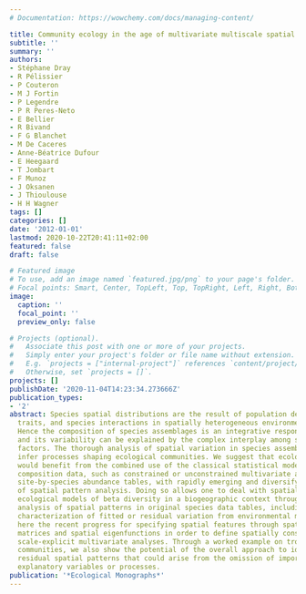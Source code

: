 ```yaml
---
# Documentation: https://wowchemy.com/docs/managing-content/

title: Community ecology in the age of multivariate multiscale spatial analysis
subtitle: ''
summary: ''
authors:
- Stéphane Dray
- R Pélissier
- P Couteron
- M J Fortin
- P Legendre
- P R Peres-Neto
- E Bellier
- R Bivand
- F G Blanchet
- M De Caceres
- Anne-Béatrice Dufour
- E Heegaard
- T Jombart
- F Munoz
- J Oksanen
- J Thioulouse
- H H Wagner
tags: []
categories: []
date: '2012-01-01'
lastmod: 2020-10-22T20:41:11+02:00
featured: false
draft: false

# Featured image
# To use, add an image named `featured.jpg/png` to your page's folder.
# Focal points: Smart, Center, TopLeft, Top, TopRight, Left, Right, BottomLeft, Bottom, BottomRight.
image:
  caption: ''
  focal_point: ''
  preview_only: false

# Projects (optional).
#   Associate this post with one or more of your projects.
#   Simply enter your project's folder or file name without extension.
#   E.g. `projects = ["internal-project"]` references `content/project/deep-learning/index.md`.
#   Otherwise, set `projects = []`.
projects: []
publishDate: '2020-11-04T14:23:34.273666Z'
publication_types:
- '2'
abstract: Species spatial distributions are the result of population demography, behavioral
  traits, and species interactions in spatially heterogeneous environmental conditions.
  Hence the composition of species assemblages is an integrative response variable,
  and its variability can be explained by the complex interplay among several structuring
  factors. The thorough analysis of spatial variation in species assemblages may help
  infer processes shaping ecological communities. We suggest that ecological studies
  would benefit from the combined use of the classical statistical models of community
  composition data, such as constrained or unconstrained multivariate analyses of
  site-by-species abundance tables, with rapidly emerging and diversifying methods
  of spatial pattern analysis. Doing so allows one to deal with spatially explicit
  ecological models of beta diversity in a biogeographic context through the multiscale
  analysis of spatial patterns in original species data tables, including spatial
  characterization of fitted or residual variation from environmental models. We summarize
  here the recent progress for specifying spatial features through spatial weighting
  matrices and spatial eigenfunctions in order to define spatially constrained or
  scale-explicit multivariate analyses. Through a worked example on tropical tree
  communities, we also show the potential of the overall approach to identify significant
  residual spatial patterns that could arise from the omission of important unmeasured
  explanatory variables or processes.
publication: '*Ecological Monographs*'
---
```

